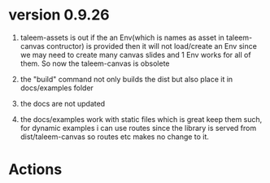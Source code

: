 

version 0.9.26
==============
 1. taleem-assets is out if the an Env(which is names as asset in taleem-canvas contructor) is provided then it will not load/create an Env since we may need to create many canvas slides and 1 Env works for all of them. So now the taleem-canvas is obsolete

 2. the "build" command not only builds the dist but also place it in docs/examples folder
 3. the docs are not updated
 4. the docs/examples work with static files which is great keep them such, for dynamic examples i can use routes since the library is served from dist/taleem-canvas so routes etc makes no change to it.

 Actions
 =======
